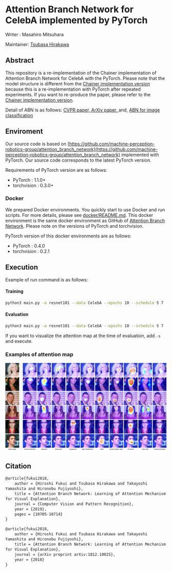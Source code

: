 # Attention Branch Network for CelebA implemented by PyTorch
Writer : Masahiro Mitsuhara

Maintainer: [Tsubasa Hirakawa](https://thirakawa.github.io)

## Abstract
This repository is a re-implementation of the Chainer implementation of Attention Branch Network for CelebA with the PyTorch.
Please note that the model structure is different from the [Chainer implementation version](https://github.com/machine-perception-robotics-group/ABN_CelebA) because this is a re-implementation with PyTorch after repeated experiments.
If you want to re-produce the paper, please refer to the [Chainer implementation version](https://github.com/machine-perception-robotics-group/ABN_CelebA).

<!-- このリポジトリは，CelebAによるAttention Branch NetworkのChainer実装をpytorch実装で再現したものです．-->
<!--こちらは，実験を重ねてpytorchで再実装したものなので，モデル構造がChainer実装版と異なることに注意してください．-->
<!--論文を再現したい場合はChainer実装版を参照してください．-->


Detail of ABN is as follows:
[CVPR paper, ](http://openaccess.thecvf.com/content_CVPR_2019/html/Fukui_Attention_Branch_Network_Learning_of_Attention_Mechanism_for_Visual_Explanation_CVPR_2019_paper.html)
[ArXiv paper, ](https://arxiv.org/abs/1812.10025)
and, 
[ABN for image classification](https://github.com/machine-perception-robotics-group/attention_branch_network)

## Enviroment
Our source code is based on [https://github.com/machine-perception-robotics-group/attention_branch_network](https://github.com/machine-perception-robotics-group/attention_branch_network) implemented with PyTorch.
Our source code corresponds to the latest PyTorch version.

Requirements of PyTorch version are as follows:
<!--我々のソースコードは，最新のPyTorchのバージョンに対応しています．-->
- PyTorch : 1.1.0+
- torchvision : 0.3.0+

### Docker
We prepared Docker environments. You quickly start to use Docker and run scripts.
For more details, please see [docker/README.md](https://github.com/machine-perception-robotics-group/attention_branch_network/blob/master/docker/README.md).
This docker environment is the same docker environment as GitHub of [Attention Branch Network](https://github.com/machine-perception-robotics-group/attention_branch_network/tree/master/docker).
Please note on the versions of PyTorch and torchvision.

PyTorch version of this docker environments are as follows:
<!--このDocker環境は，[Attention Branch Network](https://github.com/machine-perception-robotics-group/attention_branch_network/tree/master/docker)のGitHubと同様のDocker環境です．-->
<!--Pytorchとtorchvisionのバージョンに注視してください．-->
- PyTorch : 0.4.0
- torchvision : 0.2.1

## Execution
Example of run command is as follows:

#### Training
```bash
python3 main.py -a resnet101 --data CelebA --epochs 10 --schedule 5 7 --gamma 0.1 -c checkpoints/celeba/resnet101 --gpu-id 0,1 --test-batch 20
```

#### Evaluation
```bash
python3 main.py -a resnet101 --data CelebA --epochs 10 --schedule 5 7 --gamma 0.1 -c checkpoints/celeba/resnet101 --gpu-id 0,1 --test-batch 20 -e --resume checkpoints/celeba/resnet101/model_best.pth.tar
```

If you want to visualize the attention map at the time of evaluation, add ```-s``` and execute.

<!--評価時にAttention mapを可視化する場合は，```-s```をつけて実行してください．-->

### Examples of attention map
![overview image](./example.png)

## Citation

```
@article{fukui2018,
	author = {Hiroshi Fukui and Tsubasa Hirakawa and Takayoshi Yamashita and Hironobu Fujiyoshi},
	title = {Attention Branch Network: Learning of Attention Mechanism for Visual Explanation},
	journal = {Computer Vision and Pattern Recognition},
	year = {2019},
	pages = {10705-10714}
}
```
```
@article{fukui2018,  
	author = {Hiroshi Fukui and Tsubasa Hirakawa and Takayoshi Yamashita and Hironobu Fujiyoshi},  
	title = {Attention Branch Network: Learning of Attention Mechanism for Visual Explanation},  
	journal = {arXiv preprint arXiv:1812.10025},  
	year = {2018}  
}  
```